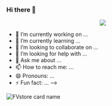 ### Hi there 👋

<p align="center">  
  <img src="https://readme-typing-svg.herokuapp.com?color=%2336BCF7&center=true&vCenter=true&lines=Welcome%20To%20My%20Github" />  
</p>

- 🔭 I’m currently working on ...
- 🌱 I’m currently learning ...
- 👯 I’m looking to collaborate on ...
- 🤔 I’m looking for help with ...
- 💬 Ask me about ...
- 📫 How to reach me: ...
- 😄 Pronouns: ...
- ⚡ Fun fact: ...
-->

![FVstore card name](https://cardivo.vercel.app/api?name=Fadlyvpn&description=Hi,%20everyone!%20and%20Nice%20to%20meet%20you%20%F0%9F%91%8B&image=[https://raw.githubusercontent.com/myzid/myzid/main/profile.jpg](https://github.com/pusoxx/ver3/raw/main/1686655025212.png?v=4&backgroundColor=%23ecf0f1&telegram=/&github=WokszXD&pattern=leaf&colorPattern)https://github.com/pusoxx/ver3/raw/main/1686655025212.png?v=4&backgroundColor=%23ecf0f1&telegram=/&github=FV-store&pattern=leaf&colorPattern=%23eaeaea)
